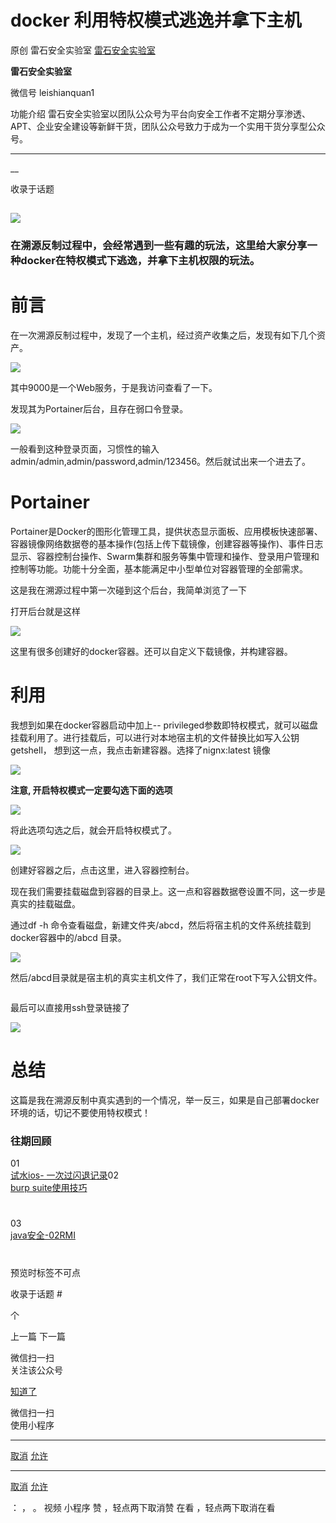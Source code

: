 #  docker 利用特权模式逃逸并拿下主机

原创 雷石安全实验室  [ 雷石安全实验室 ](javascript:void\(0\);)

**雷石安全实验室** ![]()

微信号 leishianquan1

功能介绍 雷石安全实验室以团队公众号为平台向安全工作者不定期分享渗透、APT、企业安全建设等新鲜干货，团队公众号致力于成为一个实用干货分享型公众号。

____

__

收录于话题

## ![](https://gitee.com/fuli009/images/raw/master/public/20220415173539.png)

### 在溯源反制过程中，会经常遇到一些有趣的玩法，这里给大家分享一种docker在特权模式下逃逸，并拿下主机权限的玩法。

  

#  **前言**

在一次溯源反制过程中，发现了一个主机，经过资产收集之后，发现有如下几个资产。

![](https://gitee.com/fuli009/images/raw/master/public/20220415173551.png)

其中9000是一个Web服务，于是我访问查看了一下。

发现其为Portainer后台，且存在弱口令登录。

![](https://gitee.com/fuli009/images/raw/master/public/20220415173552.png)

一般看到这种登录页面，习惯性的输入admin/admin,admin/password,admin/123456。然后就试出来一个进去了。

  

#  **Portainer**

Portainer是Docker的图形化管理工具，提供状态显示面板、应用模板快速部署、容器镜像网络数据卷的基本操作(包括上传下载镜像，创建容器等操作)、事件日志显示、容器控制台操作、Swarm集群和服务等集中管理和操作、登录用户管理和控制等功能。功能十分全面，基本能满足中小型单位对容器管理的全部需求。

这是我在溯源过程中第一次碰到这个后台，我简单浏览了一下

打开后台就是这样

![](https://gitee.com/fuli009/images/raw/master/public/20220415173553.png)

这里有很多创建好的docker容器。还可以自定义下载镜像，并构建容器。  

  

#  **利用**

我想到如果在docker容器启动中加上--
privileged参数即特权模式，就可以磁盘挂载利用了。进行挂载后，可以进行对本地宿主机的文件替换比如写入公钥getshell，
想到这一点，我点击新建容器。选择了nignx:latest 镜像

![](https://gitee.com/fuli009/images/raw/master/public/20220415173555.png)

 **注意, 开启特权模式一定要勾选下面的选项**  

![](https://gitee.com/fuli009/images/raw/master/public/20220415173556.png)

将此选项勾选之后，就会开启特权模式了。  

![](https://gitee.com/fuli009/images/raw/master/public/20220415173557.png)

创建好容器之后，点击这里，进入容器控制台。  

现在我们需要挂载磁盘到容器的目录上。这一点和容器数据卷设置不同，这一步是真实的挂载磁盘。

通过df -h 命令查看磁盘，新建文件夹/abcd，然后将宿主机的文件系统挂载到docker容器中的/abcd 目录。

![](https://gitee.com/fuli009/images/raw/master/public/20220415173558.png)

然后/abcd目录就是宿主机的真实主机文件了，我们正常在root下写入公钥文件。  

![]()

最后可以直接用ssh登录链接了

![](https://gitee.com/fuli009/images/raw/master/public/20220415173600.png)

  

#  **总结**

这篇是我在溯源反制中真实遇到的一个情况，举一反三，如果是自己部署docker环境的话，切记不要使用特权模式！

###  **往期回顾**

  01  
[试水ios-
一次过闪退记录](http://mp.weixin.qq.com/s?__biz=MzI5MDE0MjQ1NQ==&mid=2247514296&idx=1&sn=8e2f89580eda5c35a503470c3c0fb48a&chksm=ec269920db51103602d82d4691e07bd53223d30500cfecfcdd29a1ae213d6401bb637bb77b9b&scene=21#wechat_redirect)02  
[burp
suite使用技巧](http://mp.weixin.qq.com/s?__biz=MzI5MDE0MjQ1NQ==&mid=2247514236&idx=1&sn=6a4bebf3a0662b83f5cf8b364f56e19d&chksm=ec2699e4db5110f2d2163fb120d77951b15cbf3498dde8097635e8ef9682df6f4703d8675934&scene=21#wechat_redirect)

#
[](http://mp.weixin.qq.com/s?__biz=MzI5MDE0MjQ1NQ==&mid=2247514117&idx=1&sn=d0627233b57d6bdbbafb8b622284a2df&chksm=ec26999ddb51108b026f31cac898d4216633f6f923c85617d8dee197c737309d51ed5a87c1ef&scene=21#wechat_redirect)[](http://mp.weixin.qq.com/s?__biz=MzI5MDE0MjQ1NQ==&mid=2247514155&idx=1&sn=149c4ea5350c31064272d1e6c17cca61&chksm=ec2699b3db5110a51b6aa9584c2a1239a5f5300f58ff3cc8bf832b2ca0744befb22554f0494f&scene=21#wechat_redirect)  

03  
[java安全-02RMI](http://mp.weixin.qq.com/s?__biz=MzI5MDE0MjQ1NQ==&mid=2247514155&idx=1&sn=149c4ea5350c31064272d1e6c17cca61&chksm=ec2699b3db5110a51b6aa9584c2a1239a5f5300f58ff3cc8bf832b2ca0744befb22554f0494f&scene=21#wechat_redirect)

#
[](http://mp.weixin.qq.com/s?__biz=MzI5MDE0MjQ1NQ==&mid=2247514117&idx=1&sn=d0627233b57d6bdbbafb8b622284a2df&chksm=ec26999ddb51108b026f31cac898d4216633f6f923c85617d8dee197c737309d51ed5a87c1ef&scene=21#wechat_redirect)  

#
[](http://mp.weixin.qq.com/s?__biz=MzI5MDE0MjQ1NQ==&mid=2247514051&idx=1&sn=2c892cabd355d06f6780ec7fe045b248&chksm=ec26965bdb511f4d32664fd1ea8cb78db5991e29753260043a6eaac119046ab120772754d5a8&scene=21#wechat_redirect)  

  

预览时标签不可点

收录于话题 #

 个

上一篇 下一篇

微信扫一扫  
关注该公众号

[知道了](javascript:;)

微信扫一扫  
使用小程序

****

[取消](javascript:void\(0\);) [允许](javascript:void\(0\);)

****

[取消](javascript:void\(0\);) [允许](javascript:void\(0\);)

： ， 。   视频 小程序 赞 ，轻点两下取消赞 在看 ，轻点两下取消在看

